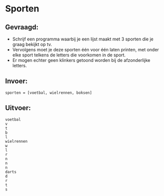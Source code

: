 # Sporten

## Gevraagd:

* Schrijf een programma waarbij je een lijst maakt met 3 sporten die je graag bekijkt op tv. 
* Vervolgens moet je deze sporten één voor één laten printen, met onder elke sport telkens de letters die voorkomen in de sport. 
* Er mogen echter geen klinkers getoond worden bij de afzonderlijke letters.

## Invoer:
```
sporten = [voetbal, wielrennen, boksen]
```

## Uitvoer:

```
voetbal
v
t
b
l
wielrennen
w
l
r
n
n
n
darts
d
r
t
s
```
